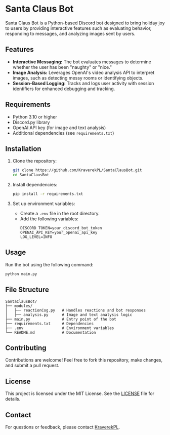 # Santa Claus Bot

Santa Claus Bot is a Python-based Discord bot designed to bring holiday joy to users by providing interactive features such as evaluating behavior, responding to messages, and analyzing images sent by users.

## Features

- **Interactive Messaging:** The bot evaluates messages to determine whether the user has been "naughty" or "nice."
- **Image Analysis:** Leverages OpenAI's video analysis API to interpret images, such as detecting messy rooms or identifying objects.
- **Session-Based Logging:** Tracks and logs user activity with session identifiers for enhanced debugging and tracking.

## Requirements

- Python 3.10 or higher
- Discord.py library
- OpenAI API key (for image and text analysis)
- Additional dependencies (see `requirements.txt`)

## Installation

1. Clone the repository:
   ```bash
   git clone https://github.com/KraverekPL/SantaClausBot.git
   cd SantaClausBot
   ```

2. Install dependencies:
   ```bash
   pip install -r requirements.txt
   ```

3. Set up environment variables:
   - Create a `.env` file in the root directory.
   - Add the following variables:
     ```env
     DISCORD_TOKEN=your_discord_bot_token
     OPENAI_API_KEY=your_openai_api_key
     LOG_LEVEL=INFO
     ```

## Usage

Run the bot using the following command:
```bash
python main.py
```

## File Structure

```
SantaClausBot/
├── modules/
│   ├── reactionCog.py   # Handles reactions and bot responses
│   ├── analysis.py      # Image and text analysis logic
├── main.py              # Entry point of the bot
├── requirements.txt     # Dependencies
├── .env                 # Environment variables
└── README.md            # Documentation
```

## Contributing

Contributions are welcome! Feel free to fork this repository, make changes, and submit a pull request.

## License

This project is licensed under the MIT License. See the [LICENSE](LICENSE) file for details.

## Contact

For questions or feedback, please contact [KraverekPL](https://github.com/KraverekPL).
